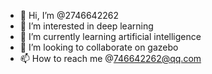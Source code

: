 - 👋 Hi, I’m @2746642262
- 👀 I’m interested in deep learning
- 🌱 I’m currently learning artificial intelligence
- 💞️ I’m looking to collaborate on gazebo
- 📫 How to reach me @746642262@qq.com

<!---
2746642262/2746642262 is a ✨ special ✨ repository because its `README.md` (this file) appears on your GitHub profile.
You can click the Preview link to take a look at your changes.
--->
